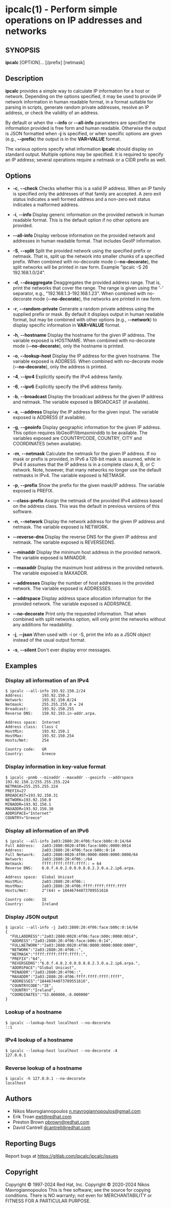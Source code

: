 # ipcalc(1) - Perform simple operations on IP addresses and networks

## SYNOPSIS
**ipcalc** [OPTION]... <IP address>[/prefix] [netmask]


## Description

**ipcalc** provides a simple way to calculate IP information for a host
or network. Depending on the options specified, it may be used to provide
IP network information in human readable format, in a format suitable for
parsing in scripts, generate random private addresses, resolve an IP address,
or check the validity of an address.

By default or when the **--info** or **--all-info** parameters
are specified the information provided is free form and human readable.
Otherwise the output is JSON formatted when **-j** is specified,
or when specific options are given (e.g., **--prefix**) the output is
in the **VAR=VALUE** format.

The various options specify what information **ipcalc** should display
on standard output. Multiple options may be specified.  It is required
to specify an IP address; several operations require
a netmask or a CIDR prefix as well.


## Options

* **-c**, **--check**
  Checks whether this is a valid IP address. When an IP family is specified
  only the addresses of that family are accepted. A zero exit status
  indicates a well formed address and a non-zero exit status indicates a
  malformed address.

* **-i**, **--info**
  Display generic information on the provided network in human readable format.
  This is the default option if no other options are provided.

* **--all-info**
  Display verbose information on the provided network and addresses in human
  readable format. That includes GeoIP information.

* **-S**, **--split**
  Split the provided network using the specified prefix or netmask. That is,
  split up the network into smaller chunks of a specified prefix. When
  combined with no-decorate mode (**--no-decorate**), the split networks
  will be printed in raw form. Example "ipcalc -S 26 192.168.1.0/24".

* **-d**, **--deaggregate**
  Deaggregates the provided address range. That is, print the networks that
  cover the range. The range is given using the '-' separator, e.g.,
  "192.168.1.3-192.168.1.23". When combined with no-decorate mode
  (**--no-decorate**), the networks are printed in raw form.

* **-r**, **--random-private**
  Generate a random private address using the supplied prefix or mask. By default
  it displays output in human readable format, but may be combined with
  other options (e.g., **--network**) to display specific information in
  **VAR=VALUE** format.

* **-h**, **--hostname**
  Display the hostname for the given IP address.
  The variable exposed is HOSTNAME. When combined with no-decorate mode
  (**--no-decorate**), only the hostname is printed.

* **-o**, **--lookup-host**
  Display the IP address for the given hostname.
  The variable exposed is ADDRESS. When combined with no-decorate mode
  (**--no-decorate**), only the address is printed.

* **-4**, **--ipv4**
  Explicitly specify the IPv4 address family.

* **-6**, **--ipv6**
  Explicitly specify the IPv6 address family.

* **-b**, **--broadcast**
  Display the broadcast address for the given IP address and netmask.
  The variable exposed is BROADCAST (if available).

* **-a**, **--address**
  Display the IP address for the given input.
  The variable exposed is ADDRESS (if available).

* **-g**, **--geoinfo**
  Display geographic information for the given IP address. This option
  requires libGeoIP/libmaxminddb to be available. The variables exposed are
  COUNTRYCODE, COUNTRY, CITY and COORDINATES (when available).

* **-m**, **--netmask**
  Calculate the netmask for the given IP address. If no mask or prefix
  is provided, in IPv6 a 128-bit mask is assumed, while in IPv4 it assumes
  that the IP address is in a complete class A, B, or C network. Note,
  however, that many networks no longer use the default netmasks in IPv4.
  The variable exposed is NETMASK.

* **-p**, **--prefix**
  Show the prefix for the given mask/IP address.
  The variable exposed is PREFIX.

* **--class-prefix**
  Assign the netmask of the provided IPv4 address based on the address
  class. This was the default in previous versions of this software.

* **-n**, **--network**
  Display the network address for the given IP address and netmask.
  The variable exposed is NETWORK.

* **--reverse-dns**
  Display the reverse DNS for the given IP address and netmask.
  The variable exposed is REVERSEDNS.

* **--minaddr**
  Display the minimum host address in the provided network.
  The variable exposed is MINADDR.

* **--maxaddr**
  Display the maximum host address in the provided network.
  The variable exposed is MAXADDR.

* **--addresses**
  Display the number of host addresses in the provided network.
  The variable exposed is ADDRESSES.

* **--addrspace**
  Display address space allocation information for the provided network.
  The variable exposed is ADDRSPACE.

* **--no-decorate**
  Print only the requested information. That when combined with
  split networks option, will only print the networks without any
  additions for readability.

* **-j**, **--json**
  When used with -i or -S, print the info as a JSON object
  instead of the usual output format.

* **-s**, **--silent**
  Don't ever display error messages.


## Examples

### Display all information of an IPv4

    $ ipcalc --all-info 193.92.150.2/24
    Address:        193.92.150.2
    Network:        193.92.150.0/24
    Netmask:        255.255.255.0 = 24
    Broadcast:      193.92.150.255
    Reverse DNS:    150.92.193.in-addr.arpa.

    Address space:  Internet
    Address class:  Class C
    HostMin:        193.92.150.1
    HostMax:        193.92.150.254
    Hosts/Net:      254
    
    Country code:   GR
    Country:        Greece

### Display information in key-value format

    $ ipcalc -pnmb --minaddr --maxaddr --geoinfo --addrspace 193.92.150.2/255.255.255.224
    NETMASK=255.255.255.224
    PREFIX=27
    BROADCAST=193.92.150.31
    NETWORK=193.92.150.0
    MINADDR=193.92.150.1
    MAXADDR=193.92.150.30
    ADDRSPACE="Internet"
    COUNTRY="Greece"

### Display all information of an IPv6

    $ ipcalc --all-info 2a03:2880:20:4f06:face:b00c:0:14/64
    Full Address:   2a03:2880:0020:4f06:face:b00c:0000:0014
    Address:        2a03:2880:20:4f06:face:b00c:0:14
    Full Network:   2a03:2880:0020:4f06:0000:0000:0000:0000/64
    Network:        2a03:2880:20:4f06::/64
    Netmask:        ffff:ffff:ffff:ffff:: = 64
    Reverse DNS:    6.0.f.4.0.2.0.0.0.8.8.2.3.0.a.2.ip6.arpa.
    
    Address space:  Global Unicast
    HostMin:        2a03:2880:20:4f06::
    HostMax:        2a03:2880:20:4f06:ffff:ffff:ffff:ffff
    Hosts/Net:      2^(64) = 18446744073709551616
    
    Country code:   IE
    Country:        Ireland

### Display JSON output

    $ ipcalc --all-info -j 2a03:2880:20:4f06:face:b00c:0:14/64
    {
      "FULLADDRESS":"2a03:2880:0020:4f06:face:b00c:0000:0014",
      "ADDRESS":"2a03:2880:20:4f06:face:b00c:0:14",
      "FULLNETWORK":"2a03:2880:0020:4f06:0000:0000:0000:0000",
      "NETWORK":"2a03:2880:20:4f06::",
      "NETMASK":"ffff:ffff:ffff:ffff::",
      "PREFIX":"64",
      "REVERSEDNS":"6.0.f.4.0.2.0.0.0.8.8.2.3.0.a.2.ip6.arpa.",
      "ADDRSPACE":"Global Unicast",
      "MINADDR":"2a03:2880:20:4f06::",
      "MAXADDR":"2a03:2880:20:4f06:ffff:ffff:ffff:ffff",
      "ADDRESSES":"18446744073709551616",
      "COUNTRYCODE":"IE",
      "COUNTRY":"Ireland",
      "COORDINATES":"53.000000,-8.000000"
    }

### Lookup of a hostname

    $ ipcalc --lookup-host localhost --no-decorate
    ::1

### IPv4 lookup of a hostname

    $ ipcalc --lookup-host localhost --no-decorate -4
    127.0.0.1

### Reverse lookup of a hostname

    $ ipcalc -h 127.0.0.1 --no-decorate
    localhost

## Authors
* Nikos Mavrogiannopoulos <n.mavrogiannopoulos@gmail.com>
* Erik Troan <ewt@redhat.com>
* Preston Brown <pbrown@redhat.com>
* David Cantrell <dcantrell@redhat.com>

## Reporting Bugs

Report bugs at https://gitlab.com/ipcalc/ipcalc/issues

## Copyright

Copyright © 1997-2024 Red Hat, Inc.
Copyright © 2020-2024 Nikos Mavrogiannopoulos
This is free software; see the source for copying conditions.  There is NO
warranty; not even for MERCHANTABILITY or FITNESS FOR A PARTICULAR
PURPOSE.
